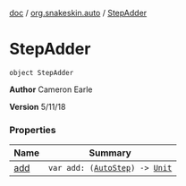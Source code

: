 [doc](../../index.md) / [org.snakeskin.auto](../index.md) / [StepAdder](./index.md)

# StepAdder

`object StepAdder`

**Author**
Cameron Earle

**Version**
5/11/18

### Properties

| Name | Summary |
|---|---|
| [add](add.md) | `var add: (`[`AutoStep`](../../org.snakeskin.auto.steps/-auto-step/index.md)`) -> `[`Unit`](https://kotlinlang.org/api/latest/jvm/stdlib/kotlin/-unit/index.html) |
